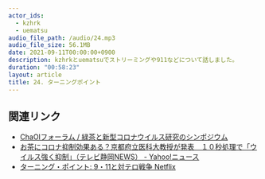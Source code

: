 ```yaml
---
actor_ids:
  - kzhrk
  - uematsu
audio_file_path: /audio/24.mp3
audio_file_size: 56.1MB
date: 2021-09-11T00:00:00+0900
description: kzhrkとuematsuでストリーミングや911などについて話しました。
duration: "00:58:23"
layout: article
title: 24. ターニングポイント
---
```


## 関連リンク

<!-- prettier-ignore -->
- [ChaOIフォーラム / 緑茶と新型コロナウイルス研究のシンポジウム](https://www.youtube.com/watch?v=qma15-H8NeU)
- [お茶にコロナ抑制効果ある？京都府立医科大教授が発表　１０秒処理で「ウイルス強く抑制」（テレビ静岡NEWS） - Yahoo!ニュース](https://news.yahoo.co.jp/articles/9d805545c90badab4661852229f923e1387b9df4)
- [ターニング・ポイント: 9・11と対テロ戦争 Netflix](https://www.netflix.com/watch/81315804)
